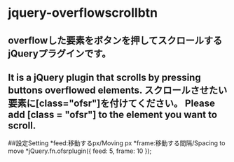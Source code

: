 # jquery-overflowscrollbtn
overflowした要素をボタンを押してスクロールするjQueryプラグインです。
---
It is a jQuery plugin that scrolls by pressing buttons overflowed elements.
スクロールさせたい要素に[class="ofsr"]を付けてください。
Please add [class = "ofsr"] to the element you want to scroll.
---
##設定Setting
*feed:移動するpx/Moving px
*frame:移動する間隔/Spacing to move
*jQuery.fn.ofsrplugin({
            feed: 5,
            frame: 10
        });
